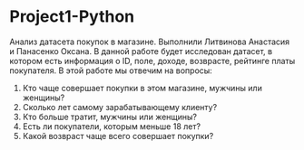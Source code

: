 # Project1-Python
Анализ датасета покупок в магазине. Выполнили Литвинова Анастасия и Панасенко Оксана. 
В данной работе будет исследован датасет, в котором есть информация о ID, поле, доходе, возврасте, рейтинге платы покупателя. В этой работе мы отвечим на вопросы:
1. Кто чаще совершает покупки в этом магазине, мужчины или женщины?
2. Сколько лет самому зарабатывающему клиенту?
3. Кто больше тратит, мужчины или женщины?
4. Есть ли покупатели, которым меньше 18 лет?
5. Какой возвраст чаще всего совершает покупки?
